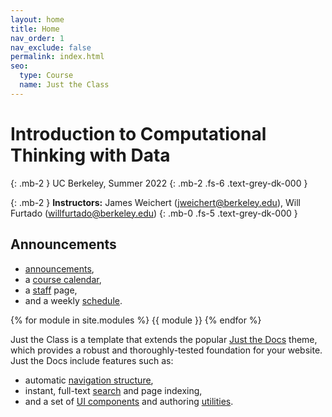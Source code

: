 ```yaml
---
layout: home
title: Home
nav_order: 1
nav_exclude: false
permalink: index.html
seo:
  type: Course
  name: Just the Class
---
```


# Introduction to Computational Thinking with Data

{: .mb-2 }
UC Berkeley, Summer 2022
{: .mb-2 .fs-6 .text-grey-dk-000 }

{: .mb-2 }
**Instructors:** James Weichert (<a>jweichert@berkeley.edu</a>), Will Furtado (<a>willfurtado@berkeley.edu</a>)
{: .mb-0 .fs-5 .text-grey-dk-000 }

<!--{% assign instructors = site.staffers | where: 'role', 'Instructor' %}
<div class="role">
  {% for staffer in instructors %}
  {{ staffer }}
  {% endfor %}
</div>-->

## Announcements

- [announcements](announcements.md),
- a [course calendar](calendar.md),
- a [staff](staff.md) page,
- and a weekly [schedule](schedule.md).

{% for module in site.modules %}
{{ module }}
{% endfor %}


Just the Class is a template that extends the popular [Just the Docs](https://github.com/just-the-docs/just-the-docs) theme, which provides a robust and thoroughly-tested foundation for your website. Just the Docs include features such as:

- automatic [navigation structure](https://just-the-docs.github.io/just-the-docs/docs/navigation-structure/),
- instant, full-text [search](https://just-the-docs.github.io/just-the-docs/docs/search/) and page indexing,
- and a set of [UI components](https://just-the-docs.github.io/just-the-docs/docs/ui-components) and authoring [utilities](https://just-the-docs.github.io/just-the-docs/docs/utilities).
